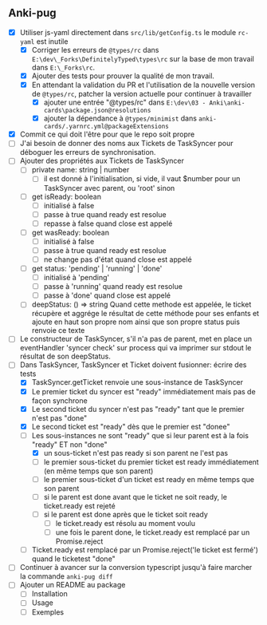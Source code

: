 ## Anki-pug

* [x] Utiliser js-yaml directement dans `src/lib/getConfig.ts` le module `rc-yaml` est inutile
  * [x] Corriger les erreurs de `@types/rc` dans `E:\dev\_Forks\DefinitelyTyped\types\rc` sur la base de mon travail dans `E:\_Forks\rc`.
  * [x] Ajouter des tests pour prouver la qualité de mon travail.
  * [x] En attendant la validation du PR et l'utilisation de la nouvelle version de `@types/rc`, patcher la version actuelle pour continuer à travailler
    * [x] ajouter une entrée "@types/rc" dans `E:\dev\03 - Anki\anki-cards\package.json@resolutions`
    * [x] ajouter la dépendance à `@types/minimist` dans `anki-cards/.yarnrc.yml@packageExtensions`
* [x] Commit ce qui doit l'être pour que le repo soit propre
* [ ] J'ai besoin de donner des noms aux Tickets de TaskSyncer pour déboguer les erreurs de synchronisation.
* [ ] Ajouter des propriétés aux Tickets de TaskSyncer
  * [ ] private name: string | number
    - [ ] il est donné à l'initialisation, si vide, il vaut $number pour un TaskSyncer avec parent, ou 'root' sinon
  * [ ] get isReady: boolean
    * [ ] initialisé à false
    * [ ] passe à true quand ready est resolue
    * [ ] repasse à false quand close est appelé
  * [ ] get wasReady: boolean
    * [ ] initialisé à false
    * [ ] passe à true quand ready est resolue
    * [ ] ne change pas d'état quand close est appelé
  * [ ] get status: 'pending' | 'running' | 'done'
    * [ ] initialisé à 'pending'
    * [ ] passe à 'running' quand ready est resolue
    * [ ] passe à 'done' quand close est appelé
  * [ ] deepStatus: () => string
        Quand cette methode est appelée, le ticket récupère et aggrége le résultat de cette méthode pour ses enfants et ajoute en haut son propre nom ainsi que son propre status puis renvoie ce texte
* [ ] Le constructeur de TaskSyncer, s'il n'a pas de parent, met en place un eventHandler 'syncer check' sur process qui va imprimer sur stdout le résultat de son deepStatus.
* [ ] Dans TaskSyncer, TaskSyncer et Ticket doivent fusionner: écrire des tests
  * [x] TaskSyncer.getTicket renvoie une sous-instance de TaskSyncer
  * [x] Le premier ticket du syncer est "ready" immédiatement mais pas de façon synchrone
  * [x] Le second ticket du syncer n'est pas "ready" tant que le premier n'est pas "done"
  * [x] Le second ticket est "ready" dès que le premier est "donee"
  * [ ] Les sous-instances ne sont "ready" que si leur parent est à la fois "ready" ET non "done"
    * [x] un sous-ticket n'est pas ready si son parent ne l'est pas
    * [ ] le premier sous-ticket du premier ticket est ready immédiatement (en même temps que son parent)
    * [ ] le premier sous-ticket d'un ticket est ready en même temps que son parent
    * [ ] si le parent est done avant que le ticket ne soit ready, le ticket.ready est rejeté
    * [ ] si le parent est done après que le ticket soit ready
      * [ ] le ticket.ready est résolu au moment voulu
      * [ ] une fois le parent done, le ticket.ready est remplacé par un Promise.reject
  * [ ] Ticket.ready est remplacé par un Promise.reject('le ticket est fermé') quand le ticketest  "done"
* [ ] Continuer à avancer sur la conversion typescript jusqu'à faire marcher la commande `anki-pug diff` 
* [ ] Ajouter un README au package
  * [ ] Installation
  * [ ] Usage
  * [ ] Exemples
